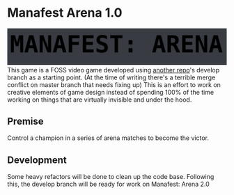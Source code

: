 # Manafest Arena 1.0
![Manafest: Arena](/Textures/logo.jpg)
This game is a FOSS video game developed using [another repo](https://github.com/blukatstudios/FPS_Project)'s develop branch
as a starting point. (At the time of writing there's a terrible merge conflict on master branch that needs fixing up)
This is an effort to work on creative elements of game design instead of spending 100% of the time working on things
that are virtually invisible and under the hood.

## Premise


Control a champion in a series of arena matches to become the victor.

## Development

Some heavy refactors will be done to clean up the code base.
Following this, the develop branch will be ready for work on Manafest: Arena 2.0